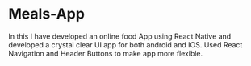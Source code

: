 # Meals-App
In this I have developed an online food App using React Native and developed a crystal clear UI app for both android and IOS. Used React Navigation and Header Buttons to make app more flexible.
